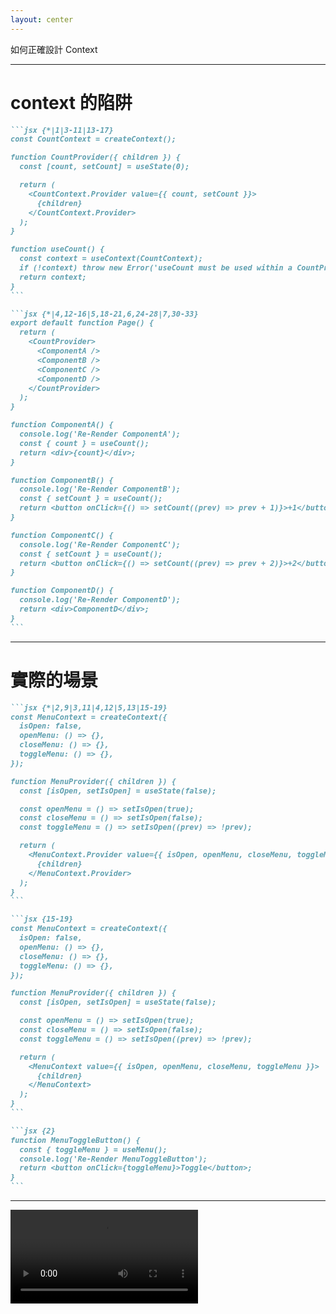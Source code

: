 ```yaml
---
layout: center
---
```


<ChapterTitle number="5" subtitle="Context 重新渲染的真相，從拆分 Provider 到引入 Reducer">
如何正確設計 Context
</ChapterTitle>

<!--
到這邊，你已經能解決絕大部分 re-render 的問題了

不過還有一個例子我們還沒講到，就是在前面我們提過的，只要某個元件使用了 Context（也就是成為 consumer），無論它是否真正實際使用到 state，只要 context 的 state 改變了，所有的 consumer 就會被重新渲染。

這個章節就要來好好講這個問題以及如何優化
-->

---

# context 的陷阱

````md magic-move {lines: true}
```jsx {*|1|3-11|13-17}
const CountContext = createContext();

function CountProvider({ children }) {
  const [count, setCount] = useState(0);

  return (
    <CountContext.Provider value={{ count, setCount }}>
      {children}
    </CountContext.Provider>
  );
}

function useCount() {
  const context = useContext(CountContext);
  if (!context) throw new Error('useCount must be used within a CountProvider');
  return context;
}
```

```jsx {*|4,12-16|5,18-21,6,24-28|7,30-33}
export default function Page() {
  return (
    <CountProvider>
      <ComponentA />
      <ComponentB />
      <ComponentC />
      <ComponentD />
    </CountProvider>
  );
}

function ComponentA() {
  console.log('Re-Render ComponentA');
  const { count } = useCount();
  return <div>{count}</div>;
}

function ComponentB() {
  console.log('Re-Render ComponentB');
  const { setCount } = useCount();
  return <button onClick={() => setCount((prev) => prev + 1)}>+1</button>;
}

function ComponentC() {
  console.log('Re-Render ComponentC');
  const { setCount } = useCount();
  return <button onClick={() => setCount((prev) => prev + 2)}>+2</button>;
}

function ComponentD() {
  console.log('Re-Render ComponentD');
  return <div>ComponentD</div>;
}
```
````

<!--
我們前面說，只要任何組件使用到 context，無論它是否真正實際使用到 state，只要 context 的 state 改變了，所有的 consumer 

我們快速複習一下問題，基本上就是一個 context 的 provider，裏面是一個基本 state，接著用一個 custom hook 來使用這個 context

然後有多個 component 都使用了這個 hook 也就是 context，componentA 用到了 state，b c 只是用 setCount，並沒有真的使用到 state，componentD 則是完全沒用到 state

然而，當 state 改變時，component a b c 都會因為有使用這個 context 而重新渲染

不過這個例子只是一個 Demo，我們來看看更實際的場景
-->

---

# 實際的場景

````md magic-move {lines: true}
```jsx {*|2,9|3,11|4,12|5,13|15-19}
const MenuContext = createContext({
  isOpen: false,
  openMenu: () => {},
  closeMenu: () => {},
  toggleMenu: () => {},
});

function MenuProvider({ children }) {
  const [isOpen, setIsOpen] = useState(false);

  const openMenu = () => setIsOpen(true);
  const closeMenu = () => setIsOpen(false);
  const toggleMenu = () => setIsOpen((prev) => !prev);

  return (
    <MenuContext.Provider value={{ isOpen, openMenu, closeMenu, toggleMenu }}>
      {children}
    </MenuContext.Provider>
  );
}
```

```jsx {15-19}
const MenuContext = createContext({
  isOpen: false,
  openMenu: () => {},
  closeMenu: () => {},
  toggleMenu: () => {},
});

function MenuProvider({ children }) {
  const [isOpen, setIsOpen] = useState(false);

  const openMenu = () => setIsOpen(true);
  const closeMenu = () => setIsOpen(false);
  const toggleMenu = () => setIsOpen((prev) => !prev);

  return (
    <MenuContext value={{ isOpen, openMenu, closeMenu, toggleMenu }}>
      {children}
    </MenuContext>
  );
}
```

```jsx {2}
function MenuToggleButton() {
  const { toggleMenu } = useMenu();
  console.log('Re-Render MenuToggleButton');
  return <button onClick={toggleMenu}>Toggle</button>;
}
```
````

<!--
我們看一個實際的例子假設，現在有一個 menu 的 API，裡面有 
[click]
isOpen state
[click]
open
[click]
close
[click]
toggle 這些函數，因為這個產品希望會再多個地方去控制 Menu 的展開或關閉
[click]
最後一樣用 Provider 提供值和函數

[click]
題外話一下，如果你使用 React 19 的話，這邊可以省略 .provider 的寫法，這不是非常重要，我們還是先以舊的寫法為主


[click]
接著，在某個子元件中只使用了 toggleMenu，我們知道這個組件也會被 re-render
-->

---

<Video src="/ch-5/5-5/0.mp4" />

<!--
可以看到 MenuToggleButton 也 re-render 了，這就是我們要解決的問題
-->

---

# 嘗試解法：用 useCallback 穩定函數參考

````md magic-move {lines: true}
```jsx {4-8}
function MenuProvider({ children }) {
  const [isOpen, setIsOpen] = useState(false);

  // 👇 不依賴任何狀態
  const openMenu = () => setIsOpen(true);
  const closeMenu = () => setIsOpen(false);
  const toggleMenu = () => setIsOpen((prev) => !prev);

  return (
    <MenuContext.Provider value={{ isOpen, openMenu, closeMenu, toggleMenu }}>
      {children}
    </MenuContext.Provider>
  );
}
```

```jsx {4-8|10}
function MenuProvider({ children }) {
  const [isOpen, setIsOpen] = useState(false);

  // 👇 不依賴任何東西，永遠不會改變
  const openMenu = useCallback(() => setIsOpen(true), []);
  const closeMenu = useCallback(() => setIsOpen(false), []);
  const toggleMenu = useCallback(() => setIsOpen((prev) => !prev), []);

  return (
    <MenuContext.Provider value={{ isOpen, openMenu, closeMenu, toggleMenu }}>
      {children}
    </MenuContext.Provider>
  );
}
```
````

<!--
你可能會想：這些函數看起來不依賴外部變數

[click]
那我們可不可以把它們用 useCallback 包起來，使它們在記憶體中穩定？

我們想 5 秒

[click]

事實上是行不通的哦，一樣是參考值的問題，因為 provider value 是一個物件，所以每次 re-render 時他都是新的參考值
-->

---

# 嘗試解法：useMemo

````md magic-move
```jsx {8-15}
function MenuProvider({ children }) {
  const [isOpen, setIsOpen] = useState(false);

  const openMenu = () => setIsOpen(true);
  const closeMenu = () => setIsOpen(false);
  const toggleMenu = () => setIsOpen((prev) => !prev);

  const contextValue = useMemo(() => {
    return {
      isOpen,
      openMenu,
      closeMenu,
      toggleMenu,
    };
  }, []);

  return (
    <MenuContext.Provider value={contextValue}>{children}</MenuContext.Provider>
  );
}
```

```jsx {8-15}
function MenuProvider({ children }) {
  const [isOpen, setIsOpen] = useState(false);

  const openMenu = () => setIsOpen(true);
  const closeMenu = () => setIsOpen(false);
  const toggleMenu = () => setIsOpen((prev) => !prev);

  const contextValue = useMemo(() => {
    return {
      isOpen,
      openMenu,
      closeMenu,
      toggleMenu,
    };
  }, [isOpen]);

  return (
    <MenuContext.Provider value={contextValue}>{children}</MenuContext.Provider>
  );
}
```
````

<!--
那根據前面說的，我們要記憶化一個物件，是不是要使用 useMemo，所以我們嘗試另一個解法，我們用 useMemo 將 context 的 value 包起來

你們覺得這個解法可以嗎？想一下

好，事實上是可以的哦，這很符合邏輯，因為參考值被記憶化，就不會 re-render 了

但這樣會有個問題，因為都被記憶著，我們也沒辦法偵測到 isOpen 的改變

[click]
如果我們把 isOpen 放進依賴陣列，那這個記憶化也就失效了
-->

---

# 正確解法：拆分 Providers

一個儲存會變動的 state（例如 isOpen）一個儲存不會變動的函數 API（例如 openMenu, closeMenu, toggleMenu）

````md magic-move {lines: true}
```jsx
const MenuDataContext = createContext({
  isOpen: false,
});

const MenuApiContext = createContext({
  openMenu: () => {},
  closeMenu: () => {},
  toggleMenu: () => {},
});
```

```jsx {8,10-14}
function MenuProvider({ children }) {
  const [isOpen, setIsOpen] = useState(false);

  const openMenu = () => setIsOpen(true);
  const closeMenu = () => setIsOpen(false);
  const toggleMenu = () => setIsOpen((prev) => !prev);

  const api = { openMenu, closeMenu, toggleMenu };

  return (
    <MenuDataContext.Provider value={{ isOpen }}>
      <MenuApiContext.Provider value={api}>{children}</MenuApiContext.Provider>
    </MenuDataContext.Provider>
  );
}
```

```jsx {4-11|2,14|4-11,15}
function MenuProvider({ children }) {
  const [isOpen, setIsOpen] = useState(false);

  const openMenu = useCallback(() => setIsOpen(true), []);
  const closeMenu = useCallback(() => setIsOpen(false), []);
  const toggleMenu = useCallback(() => setIsOpen((prev) => !prev), []);

  const api = useMemo(
    () => ({ openMenu, closeMenu, toggleMenu }),
    [closeMenu, openMenu, toggleMenu]
  );

  return (
    <MenuDataContext.Provider value={{ isOpen }}>
      <MenuApiContext.Provider value={api}>{children}</MenuApiContext.Provider>
    </MenuDataContext.Provider>
  );
}
```
````

<!--
不過我們已經越來越接近正確答案了，如果 useMemo 有用，只是因為 isOpen 不用被記憶化的關係，那我們是不是可以拆成 2 個 provider 呢？

一個儲存會變動的 state（例如 isOpen）

一個儲存不會變動的函數 API（例如 openMenu, closeMenu, toggleMenu）

這樣組件就只會因自己實際關心的部分發生變化而 re-render。

我們先建立兩個 Context：一個用來儲存會改變的值，另一個用來儲存不會改變的值。


[click]
在 MenuProvider 中，我們不再只使用一個提供者，而是使用兩個：

[click]
接著將所有的參考值用 useCallback 和 useMemo 包起來

[click]
這裡的關鍵在於：

MenuDataContext.Provider 只在 isOpen 改變時更新

[click]
MenuApiContext.Provider 提供的函數是透過 useCallback 和 useMemo 記憶化的，不會隨著 state 變動而改變

要注意，這裡的 api 一定要用 useMemo 包起來，不能寫成 inline object，不然 re-render，inline object 都會是新的
-->

---

<Video src="/ch-5/5-5/1.mp4" />

<!--
我們來看看效果

可以發現 ToggleButton 不會 re-render 了，這就是我們要的效果
-->

---

# 拆分 Providers 的限制

````md magic-move {lines: true}
```jsx
const toggleMenu = useCallback(() => setIsOpen((prev) => !prev), []);
```

```jsx
const toggleMenu = useCallback(() => setIsOpen(!isOpen), [isOpen]);

const api = useMemo(
  () => ({ openMenu, closeMenu, toggleMenu }),
  [closeMenu, openMenu, toggleMenu]
);

return (
  <MenuDataContext.Provider value={{ isOpen }}>
    {/* 👇 isOpen 改變 -> toggleMenu 改變 -> api 改變 -> ApiContext 重渲染 */}
    <MenuApiContext.Provider value={api}>{children}</MenuApiContext.Provider>
  </MenuDataContext.Provider>
);
```

```jsx
const api = useMemo(() => ({ openMenu, closeMenu }), [closeMenu, openMenu]);

return (
  <MenuDataContext.Provider value={{ isOpen, toggleMenu }}>
    <MenuApiContext.Provider value={api}>{children}</MenuApiContext.Provider>
  </MenuDataContext.Provider>
);
```
````

<!--
當 API 函數依賴狀態時：拆分 Context 的限制

雖然我們透過「拆分 Provider Providers）讓資料與操作分離，有效減少不必要的 re-render，但這個模式有一個潛在問題：

[click]
當操作函數本身需要依賴狀態時，記憶化就會失效。

這時候，toggleMenu 函數每當 isOpen 改變就會更新，因此傳遞 MenuApiContext.Provider 的 value 物件也會改變

結果是：使用 useContext(MenuApiContext) 的元件仍然會 re-render

當然，這個例子是可以用 updater function 來解決，就像一開始用 prev 的方式，不過如果他會依賴其他 state 就沒辦法了

[click]
這是可以有人會說，把 toggleMenu 放進 MenuDataContext 來避免其他 Api 被影響呢？

就像這樣，把 toggleMenu 從 api 中移除，並且放進 MenuDataContext 中

是可以，但非常奇怪，因為 toggleMenu 是一個「操作」，不是資料，把它放進 DataContext 中違反了關注點分離的原則，也會讓結構混亂。

(當然，這個例子是可以用 updater function 來解決，不過如過會依賴其他 state 就沒辦法了)
-->

---

# 解法：引入 Reducer 模式

useReducer 讓我們可以將狀態邏輯抽離出來，不用關心細節

````md magic-move
```jsx
const [isOpen, setIsOpen] = useState(false);

const openMenu = useCallback(() => setIsOpen(true), []);
const closeMenu = useCallback(() => setIsOpen(false), []);
const toggleMenu = useCallback(() => setIsOpen(!isOpen), [isOpen]); // 👈 依賴狀態
```

```jsx
const [state, dispatch] = useReducer(reducer, { isOpen: false });

const openMenu = () => dispatch({ type: 'open' });
const closeMenu = () => dispatch({ type: 'close' });
const toggleMenu = () => dispatch({ type: 'toggle' });
```

```jsx
const [state, dispatch] = useReducer(reducer, { isOpen: false });

const api = useMemo(
  () => ({
    openMenu: () => dispatch({ type: 'open' }),
    closeMenu: () => dispatch({ type: 'close' }),
    toggleMenu: () => dispatch({ type: 'toggle' }),
  }),
  []
);
```
````

<!--
幸好，我們可以使用 reducer 來解決這個問題，useReducer 讓我們將狀態邏輯抽離出來，不用關心細節，只要使用 dispatch 告訴他我們要做什麼操作就好

原本的寫法是這樣：

我們改成 Reducer 寫法，可以發現我們完全不會依賴任何狀態了，只要用 dispatch 傳遞動作就好

[click]
這樣我們就可以放心使用 useMemo 包起來了，是一個非常細節的用法
-->

---

# 使用 useReducer 的好處

```jsx
const [state, dispatch] = useReducer(reducer, { isOpen: false });

const api = useMemo(
  () => ({
    openMenu: () => dispatch({ type: 'open' }),
    closeMenu: () => dispatch({ type: 'close' }),
    toggleMenu: () => dispatch({ type: 'toggle' }),
  }),
  []
);
```

<v-clicks>

1. 維持「拆分 provider」的效能優勢
2. 狀態邏輯集中在 reducer，維護性更好
3. 所有 API 函數都不再依賴當前狀態

</v-clicks>

<!--
[click]
1. 維持「拆分 provider」的效能優勢

[click]
2. 狀態邏輯集中在 reducer，維護性更好
   
[click]
3. 所有 API 函數都不再依賴當前狀態
-->

---

# reducer 實作細節

````md magic-move {lines: true}
```jsx
const reducer = (state, action) => {
  switch (action.type) {
    case 'open':
      return { ...state, isOpen: true };
    case 'close':
      return { ...state, isOpen: false };
    case 'toggle':
      return { ...state, isOpen: !state.isOpen };
    default:
      return state;
  }
};
```

```jsx
const reducer = (state, action) => {
  switch (action.type) {
    case 'open':
      return { ...state, isOpen: true };
    case 'close':
      return { ...state, isOpen: false };
    case 'toggle':
      return { ...state, isOpen: !state.isOpen };
    default:
      return state;
  }
};

function MenuProvider({ children }) {
  const [state, dispatch] = useReducer(reducer, { isOpen: false });

  const api = useMemo(
    () => ({
      openMenu: () => dispatch({ type: 'open' }),
      closeMenu: () => dispatch({ type: 'close' }),
      toggleMenu: () => dispatch({ type: 'toggle' }),
    }),
    []
  );

  return (
    <MenuDataContext.Provider value={state}>
      <MenuApiContext.Provider value={api}>{children}</MenuApiContext.Provider>
    </MenuDataContext.Provider>
  );
}
```
````

<!--
reducer 的時作也很簡單，只要根據 action.type 來決定要回傳什麼樣的 state 就好，就像程式碼這樣

[click]
最後附上整合 reducer 的 MenuProvider
-->

---
layout: center
---

# 總結

<v-clicks>

只有簡單的開關 &rarr; `useState`

操作函數依賴狀態，且要記憶化 &rarr; `useReducer`

不用過早的優化

我們還是要會這些優化方式，**遇到問題時就能主動提出解決辦法**

</v-clicks>

<!--
最後總結一下

[click]
如果你的狀態很簡單，像上面這樣只有簡單的開關，那麼 useState 就足夠了

[click]
如果你的操作函數依賴狀態，且要記憶化，那就要使用 useReducer 

[click]
最後，雖然這個章節講了非常多的優化技巧，但我們在寫程式時，還是不應該過早的優化，花太多時間在這邊

[click]
不過我們還是要會這些優化方式，這樣當你真的遇到問題時，你才能夠馬上想到解決方法主動提出，這也是和別人拉開差距的地方。
-->
